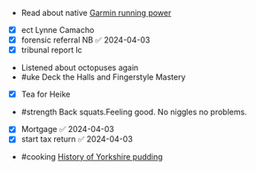  - Read about native [Garmin running power](https://www.google.com/amp/s/www.forbes.com/sites/andrewwilliams/2022/11/22/running-power-comes-to-the-garmin-fenix-7-and-others-how-it-works/amp/)
- [x] ect Lynne Camacho
- [x] forensic referral NB ✅ 2024-04-03
- [x] tribunal report lc
- Listened about octopuses again
-  #uke  Deck the Halls and Fingerstyle Mastery 
- [x] Tea for Heike
- #strength Back squats.Feeling good. No niggles no problems. 
- [x] Mortgage ✅ 2024-04-03
- [x] start tax return ✅ 2024-04-03
- #cooking  [History of Yorkshire pudding](https://theconversation.com/a-brief-history-of-yorkshire-puddings-and-why-they-technically-shouldnt-feature-in-a-traditional-christmas-dinner-196440) 
